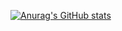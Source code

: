 [![Anurag's GitHub stats](https://github-readme-stats.vercel.app/api?username=angpace)](https://github.com/anuraghazra/github-readme-stats)
